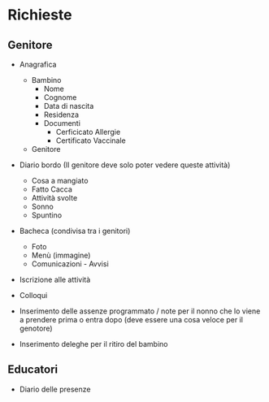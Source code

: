 # Richieste

## Genitore
- Anagrafica 
    - Bambino
        - Nome
        - Cognome
        - Data di nascita
        - Residenza
        - Documenti
            - Cerficicato Allergie
            - Certificato Vaccinale
    - Genitore

- Diario bordo (Il genitore deve solo poter vedere queste attività)
    - Cosa a mangiato
    - Fatto Cacca
    - Attività svolte
    - Sonno
    - Spuntino

- Bacheca (condivisa tra i genitori)
    - Foto
    - Menù (immagine)
    - Comunicazioni - Avvisi

- Iscrizione alle attività
- Colloqui

- Inserimento delle assenze programmato / note per il nonno che lo viene a prendere prima o entra dopo (deve essere una cosa veloce per il genotore)

- Inserimento deleghe per il ritiro del bambino


## Educatori

- Diario delle presenze 
